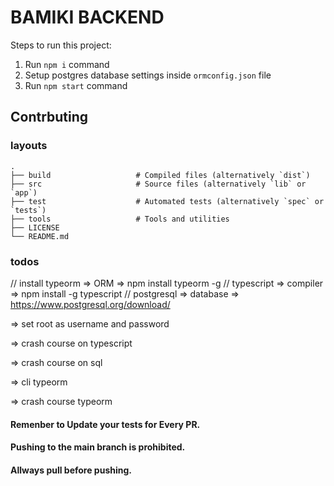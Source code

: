 # BAMIKI BACKEND

Steps to run this project:

1. Run `npm i` command
2. Setup postgres database settings inside `ormconfig.json` file
3. Run `npm start` command


## Contrbuting


### layouts
    .
    ├── build                   # Compiled files (alternatively `dist`)
    ├── src                     # Source files (alternatively `lib` or `app`)
    ├── test                    # Automated tests (alternatively `spec` or `tests`)
    ├── tools                   # Tools and utilities
    ├── LICENSE
    └── README.md
###


### todos
// install typeorm => ORM  => npm install typeorm -g
// typescript => compiler => npm install -g typescript
// postgresql => database => https://www.postgresql.org/download/ 

=> set  root as username and password


=> crash course on typescript

=> crash course on sql 

=> cli typeorm

=> crash course typeorm



####  Remenber to Update your tests for Every PR. 
####  Pushing to the main branch is prohibited.
####  Allways pull before pushing. 
